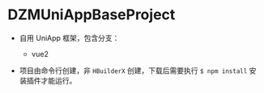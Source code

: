 # DZMUniAppBaseProject

* 自用 UniApp 框架，包含分支：

	* vue2

* 项目由命令行创建，非 `HBuilderX` 创建，下载后需要执行 `$ npm install` 安装插件才能运行。

